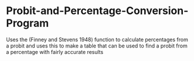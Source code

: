# Probit-and-Percentage-Conversion-Program
Uses the (Finney and Stevens 1948) function to calculate percentages from a probit and uses this to make a table that can be used to find a probit from a percentage with fairly accurate results

